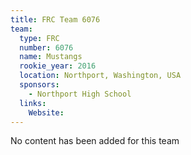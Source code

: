 ```yaml
---
title: FRC Team 6076
team:
  type: FRC
  number: 6076
  name: Mustangs
  rookie_year: 2016
  location: Northport, Washington, USA
  sponsors:
    - Northport High School
  links:
    Website: 
---
```

No content has been added for this team